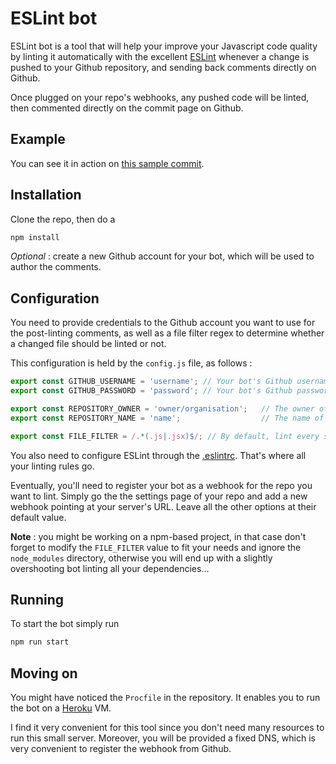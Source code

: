 # ESLint bot

ESLint bot is a tool that will help your improve your Javascript code quality by linting it automatically with the excellent [ESLint](http://eslint.org) whenever a change is pushed to your Github repository, and sending back comments directly on Github.

Once plugged on your repo's webhooks, any pushed code will be linted, then commented directly on the commit page on Github.

## Example

You can see it in action on [this sample commit](https://github.com/KleeGroup/focus-components/commit/00d404966cc5740d0ba1f3c613aae872c8ba24e2).

## Installation

Clone the repo, then do a

```bash
npm install
```

*Optional* : create a new Github account for your bot, which will be used to author the comments.

## Configuration

You need to provide credentials to the Github account you want to use for the post-linting comments, as well as a file filter regex to determine whether a changed file should be linted or not.

This configuration is held by the `config.js` file, as follows :

```javascript
export const GITHUB_USERNAME = 'username'; // Your bot's Github username
export const GITHUB_PASSWORD = 'password'; // Your bot's Github password

export const REPOSITORY_OWNER = 'owner/organisation';   // The owner of the repository you want to run the bot on.
export const REPOSITORY_NAME = 'name';                  // The name of the repository you want to run the bot on.

export const FILE_FILTER = /.*(.js|.jsx)$/; // By default, lint every single .js or .jsx file
```

You also need to configure ESLint through the [.eslintrc](http://eslint.org/docs/user-guide/configuring). That's where all your linting rules go.

Eventually, you'll need to register your bot as a webhook for the repo you want to lint. Simply go the the settings page of your repo and add a new webhook pointing at your server's URL. Leave all the other options at their default value.

**Note** : you might be working on a npm-based project, in that case don't forget to modify the `FILE_FILTER` value to fit your needs and ignore the `node_modules` directory, otherwise you will end up with a slightly overshooting bot linting all your dependencies...

## Running

To start the bot simply run
```bash
npm run start
```

## Moving on

You might have noticed the `Procfile` in the repository. It enables you to run the bot on a [Heroku](https://www.heroku.com) VM.

I find it very convenient for this tool since you don't need many resources to run this small server. Moreover, you will be provided a fixed DNS, which is very convenient to register the webhook from Github.
